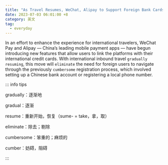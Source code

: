 ```yaml
---
title: "As Travel Resumes, WeChat, Alipay to Support Foreign Bank Cards"
date: 2023-07-03 06:01:00 +8
category: 英文
tag:
  - everyday
---
```


In an effort to enhance the experience for international travelers, WeChat Pay and Alipay — China’s leading mobile payment apps — have begun introducing new features that allow users to link the platforms with their international credit cards. With international inbound travel `gradually` `resuming`, this move will `eliminate` the need for foreign users to navigate through the previously `cumbersome` registration process, which involved setting up a Chinese bank account or registering a local phone number.

::: info tips

gradually：逐渐地

gradual：逐渐

resume：重新开始，恢复（sume- = take，拿，取）

eliminate：除去；剔除

cumbersome：笨重的；麻烦的

cumber：妨碍，阻碍

:::
